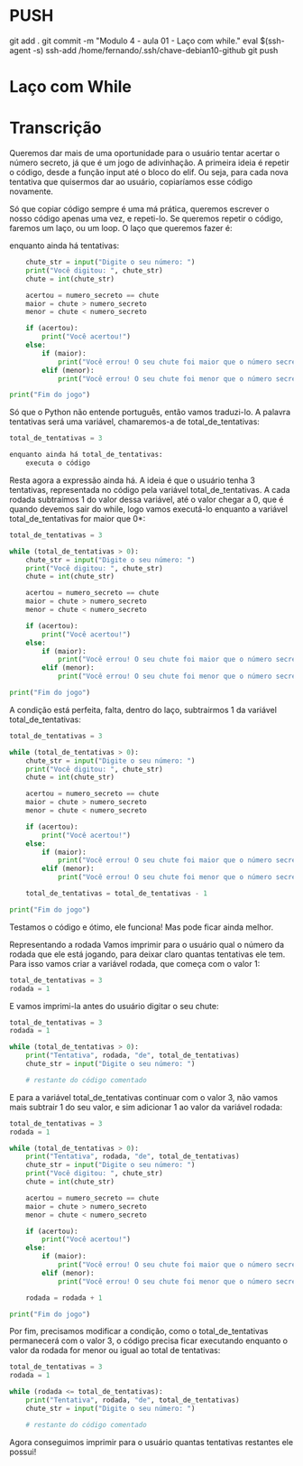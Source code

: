 


# ###################################################################################################################################################################
# ###################################################################################################################################################################
# PUSH

git add .
git commit -m "Modulo 4 - aula 01 - Laço com while."
eval $(ssh-agent -s)
ssh-add /home/fernando/.ssh/chave-debian10-github
git push




# ###################################################################################################################################################################
# ###################################################################################################################################################################
# Laço com While

# Transcrição

Queremos dar mais de uma oportunidade para o usuário tentar acertar o número secreto, já que é um jogo de adivinhação. A primeira ideia é repetir o código, desde a função input até o bloco do elif. Ou seja, para cada nova tentativa que quisermos dar ao usuário, copiaríamos esse código novamente.

Só que copiar código sempre é uma má prática, queremos escrever o nosso código apenas uma vez, e repeti-lo. Se queremos repetir o código, faremos um laço, ou um loop. O laço que queremos fazer é:

enquanto ainda há tentativas:

~~~~python
    chute_str = input("Digite o seu número: ")
    print("Você digitou: ", chute_str)
    chute = int(chute_str)

    acertou = numero_secreto == chute
    maior = chute > numero_secreto
    menor = chute < numero_secreto

    if (acertou):
        print("Você acertou!")
    else:
        if (maior):
            print("Você errou! O seu chute foi maior que o número secreto.")
        elif (menor):
            print("Você errou! O seu chute foi menor que o número secreto.")

print("Fim do jogo")
~~~~




Só que o Python não entende português, então vamos traduzi-lo. A palavra tentativas será uma variável, chamaremos-a de total_de_tentativas:

~~~~python
total_de_tentativas = 3

enquanto ainda há total_de_tentativas:
    executa o código
~~~~




Resta agora a expressão ainda há. A ideia é que o usuário tenha 3 tentativas, representada no código pela variável total_de_tentativas. A cada rodada subtraímos 1 do valor dessa variável, até o valor chegar a 0, que é quando devemos sair do while, logo vamos executá-lo enquanto a variável total_de_tentativas for maior que 0*:

~~~~python
total_de_tentativas = 3

while (total_de_tentativas > 0):
    chute_str = input("Digite o seu número: ")
    print("Você digitou: ", chute_str)
    chute = int(chute_str)

    acertou = numero_secreto == chute
    maior = chute > numero_secreto
    menor = chute < numero_secreto

    if (acertou):
        print("Você acertou!")
    else:
        if (maior):
            print("Você errou! O seu chute foi maior que o número secreto.")
        elif (menor):
            print("Você errou! O seu chute foi menor que o número secreto.")

print("Fim do jogo")
~~~~




A condição está perfeita, falta, dentro do laço, subtrairmos 1 da variável total_de_tentativas:

~~~~python
total_de_tentativas = 3

while (total_de_tentativas > 0):
    chute_str = input("Digite o seu número: ")
    print("Você digitou: ", chute_str)
    chute = int(chute_str)

    acertou = numero_secreto == chute
    maior = chute > numero_secreto
    menor = chute < numero_secreto

    if (acertou):
        print("Você acertou!")
    else:
        if (maior):
            print("Você errou! O seu chute foi maior que o número secreto.")
        elif (menor):
            print("Você errou! O seu chute foi menor que o número secreto.")

    total_de_tentativas = total_de_tentativas - 1

print("Fim do jogo")
~~~~




Testamos o código e ótimo, ele funciona! Mas pode ficar ainda melhor.

Representando a rodada
Vamos imprimir para o usuário qual o número da rodada que ele está jogando, para deixar claro quantas tentativas ele tem. Para isso vamos criar a variável rodada, que começa com o valor 1:

~~~~python
total_de_tentativas = 3
rodada = 1
~~~~


E vamos imprimi-la antes do usuário digitar o seu chute:

~~~~python
total_de_tentativas = 3
rodada = 1

while (total_de_tentativas > 0):
    print("Tentativa", rodada, "de", total_de_tentativas)
    chute_str = input("Digite o seu número: ")

    # restante do código comentado
~~~~


E para a variável total_de_tentativas continuar com o valor 3, não vamos mais subtrair 1 do seu valor, e sim adicionar 1 ao valor da variável rodada:

~~~~python
total_de_tentativas = 3
rodada = 1

while (total_de_tentativas > 0):
    print("Tentativa", rodada, "de", total_de_tentativas)
    chute_str = input("Digite o seu número: ")
    print("Você digitou: ", chute_str)
    chute = int(chute_str)

    acertou = numero_secreto == chute
    maior = chute > numero_secreto
    menor = chute < numero_secreto

    if (acertou):
        print("Você acertou!")
    else:
        if (maior):
            print("Você errou! O seu chute foi maior que o número secreto.")
        elif (menor):
            print("Você errou! O seu chute foi menor que o número secreto.")

    rodada = rodada + 1

print("Fim do jogo")
~~~~




Por fim, precisamos modificar a condição, como o total_de_tentativas permanecerá com o valor 3, o código precisa ficar executando enquanto o valor da rodada for menor ou igual ao total de tentativas:

~~~~python
total_de_tentativas = 3
rodada = 1

while (rodada <= total_de_tentativas):
    print("Tentativa", rodada, "de", total_de_tentativas)
    chute_str = input("Digite o seu número: ")

    # restante do código comentado
~~~~




Agora conseguimos imprimir para o usuário quantas tentativas restantes ele possui!